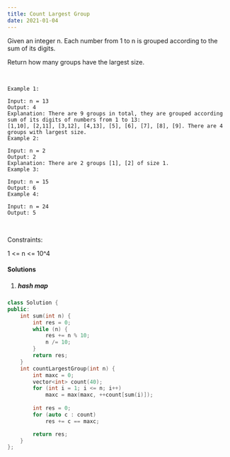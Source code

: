 ```yaml
---
title: Count Largest Group
date: 2021-01-04
---
```

Given an integer n. Each number from 1 to n is grouped according to the sum of its digits. 

Return how many groups have the largest size.

 

```
Example 1:

Input: n = 13
Output: 4
Explanation: There are 9 groups in total, they are grouped according sum of its digits of numbers from 1 to 13:
[1,10], [2,11], [3,12], [4,13], [5], [6], [7], [8], [9]. There are 4 groups with largest size.
Example 2:

Input: n = 2
Output: 2
Explanation: There are 2 groups [1], [2] of size 1.
Example 3:

Input: n = 15
Output: 6
Example 4:

Input: n = 24
Output: 5
```
 

Constraints:

1 <= n <= 10^4


#### Solutions

1. ##### hash map


```cpp
class Solution {
public:
    int sum(int n) {
        int res = 0;
        while (n) {
            res += n % 10;
            n /= 10;
        }
        return res;
    }
    int countLargestGroup(int n) {
        int maxc = 0;
        vector<int> count(40);
        for (int i = 1; i <= n; i++)
            maxc = max(maxc, ++count[sum(i)]);
        
        int res = 0;
        for (auto c : count)
            res += c == maxc;

        return res;
    }
};
```